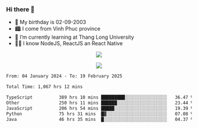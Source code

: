 ### Hi there 👋
- 🎂 My birthday is 02-09-2003
- 🏙️ I come from Vinh Phuc province
- 🌱 I’m currently learning at Thang Long University
- 🧑‍💻 I know NodeJS, ReactJS an React Native
<p align="center"><img src="https://github-readme-stats.vercel.app/api?username=tmquang0209&show_icons=true&theme=gradient"></p>
<p align="center"><img src="https://github-readme-stats.vercel.app/api/top-langs/?username=tmquang0209&hide=scss,css&langs_count=10"></p>
<!--START_SECTION:waka-->

```txt
From: 04 January 2024 - To: 19 February 2025

Total Time: 1,067 hrs 12 mins

TypeScript          389 hrs 10 mins █████████░░░░░░░░░░░░░░░░   36.47 %
Other               250 hrs 11 mins ██████░░░░░░░░░░░░░░░░░░░   23.44 %
JavaScript          206 hrs 54 mins █████░░░░░░░░░░░░░░░░░░░░   19.39 %
Python              75 hrs 31 mins  █▓░░░░░░░░░░░░░░░░░░░░░░░   07.08 %
Java                46 hrs 35 mins  █░░░░░░░░░░░░░░░░░░░░░░░░   04.37 %
```

<!--END_SECTION:waka-->
